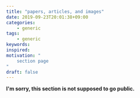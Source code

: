 ```yaml
---
title: "papers, articles, and images"
date: 2019-09-23T20:01:38+09:00
categories:
    - generic
tags:
    - generic
keywords:
inspired:
motivation: "
    section page
"
draft: false
---
```


**I'm sorry, this section is not supposed to go public.**
